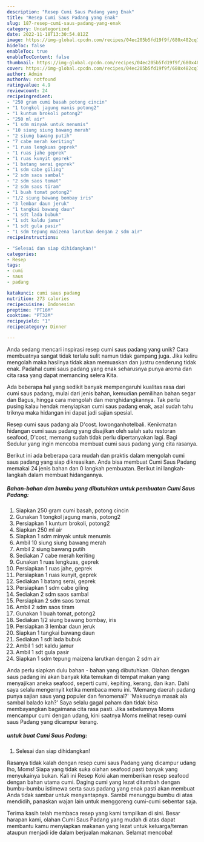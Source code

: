 ```yaml
---
description: "Resep Cumi Saus Padang yang Enak"
title: "Resep Cumi Saus Padang yang Enak"
slug: 187-resep-cumi-saus-padang-yang-enak
category: Uncategorized
date: 2022-11-18T13:30:54.812Z
image: https://img-global.cpcdn.com/recipes/04ec205b5fd19f9f/680x482cq70/cumi-saus-padang-foto-resep-utama.jpg
hideToc: false
enableToc: true
enableTocContent: false
thumbnail: https://img-global.cpcdn.com/recipes/04ec205b5fd19f9f/680x482cq70/cumi-saus-padang-foto-resep-utama.jpg
cover: https://img-global.cpcdn.com/recipes/04ec205b5fd19f9f/680x482cq70/cumi-saus-padang-foto-resep-utama.jpg
author: Admin
authorAv: notfound
ratingvalue: 4.9
reviewcount: 24
recipeingredient:
- "250 gram cumi basah potong cincin"
- "1 tongkol jagung manis potong2"
- "1 kuntum brokoli potong2"
- "250 ml air"
- "1 sdm minyak untuk menumis"
- "10 siung siung bawang merah"
- "2 siung bawang putih"
- "7 cabe merah keriting"
- "1 ruas lengkuas geprek"
- "1 ruas jahe geprek"
- "1 ruas kunyit geprek"
- "1 batang serai geprek"
- "1 sdm cabe giling"
- "2 sdm saos sambal"
- "2 sdm saos tomat"
- "2 sdm saos tiram"
- "1 buah tomat potong2"
- "1/2 siung bawang bombay iris"
- "3 lembar daun jeruk"
- "1 tangkai bawang daun"
- "1 sdt lada bubuk"
- "1 sdt kaldu jamur"
- "1 sdt gula pasir"
- "1 sdm tepung maizena larutkan dengan 2 sdm air"
recipeinstructions:

- "Selesai dan siap dihidangkan!"
categories:
- Resep
tags:
- cumi
- saus
- padang

katakunci: cumi saus padang 
nutrition: 273 calories
recipecuisine: Indonesian
preptime: "PT16M"
cooktime: "PT32M"
recipeyield: "1"
recipecategory: Dinner

---
```





Anda sedang mencari inspirasi resep cumi saus padang yang unik? Cara membuatnya sangat tidak terlalu sulit namun tidak gampang juga. Jika keliru mengolah maka hasilnya tidak akan memuaskan dan justru cenderung tidak enak. Padahal cumi saus padang yang enak seharusnya punya aroma dan cita rasa yang dapat memancing selera Kita.





Ada beberapa hal yang sedikit banyak mempengaruhi kualitas rasa dari cumi saus padang, mulai dari jenis bahan, kemudian pemilihan bahan segar dan Bagus, hingga cara mengolah dan menghidangkannya. Tak perlu pusing kalau hendak menyiapkan cumi saus padang enak,      asal sudah tahu triknya maka hidangan ini dapat jadi sajian spesial.














Resep cumi saus padang ala D&#39;cost. lowonganhotelbali. Kenikmatan hidangan cumi saus padang yang disajikan oleh salah satu restoran seafood, D&#39;cost, memang sudah tidak perlu dipertanyakan lagi. Bagi Sedulur yang ingin mencoba membuat cumi saus padang yang cita rasanya.






Berikut ini ada beberapa cara mudah dan praktis dalam mengolah cumi saus padang yang siap dikreasikan. Anda bisa membuat Cumi Saus Padang memakai 24 jenis bahan dan 0 langkah pembuatan. Berikut ini langkah-langkah dalam membuat hidangannya.

<!--inarticleads1-->

##### Bahan-bahan dan bumbu yang dibutuhkan untuk pembuatan Cumi Saus Padang:

1. Siapkan 250 gram cumi basah, potong cincin
1. Gunakan 1 tongkol jagung manis, potong2
1. Persiapkan 1 kuntum brokoli, potong2
1. Siapkan 250 ml air
1. Siapkan 1 sdm minyak untuk menumis
1. Ambil 10 siung siung bawang merah
1. Ambil 2 siung bawang putih
1. Sediakan 7 cabe merah keriting
1. Gunakan 1 ruas lengkuas, geprek
1. Persiapkan 1 ruas jahe, geprek
1. Persiapkan 1 ruas kunyit, geprek
1. Sediakan 1 batang serai, geprek
1. Persiapkan 1 sdm cabe giling
1. Sediakan 2 sdm saos sambal
1. Persiapkan 2 sdm saos tomat
1. Ambil 2 sdm saos tiram
1. Gunakan 1 buah tomat, potong2
1. Sediakan 1/2 siung bawang bombay, iris
1. Persiapkan 3 lembar daun jeruk
1. Siapkan 1 tangkai bawang daun
1. Sediakan 1 sdt lada bubuk
1. Ambil 1 sdt kaldu jamur
1. Ambil 1 sdt gula pasir
1. Siapkan 1 sdm tepung maizena larutkan dengan 2 sdm air


Anda perlu siapkan dulu bahan - bahan yang dibutuhkan. Olahan dengan saus padang ini akan banyak kita temukan di tempat makan yang menyajikan aneka seafood, seperti cumi, kepiting, kerang, dan ikan. Dahi saya selalu mengernyit ketika membaca menu ini. &#39;Memang daerah padang punya sajian saus yang populer dan fenomenal?&#39; &#39;Maksudnya masak ala sambal balado kah?&#39; Saya selalu gagal paham dan tidak bisa membayangkan bagaimana cita rasa pasti. Jika sebelumnya Moms mencampur cumi dengan udang, kini saatnya Moms melihat resep cumi saus Padang yang dicampur kerang. 

<!--inarticleads2-->

#####  untuk buat Cumi Saus Padang:


1. Selesai dan siap dihidangkan!

Rasanya tidak kalah dengan resep cumi saus Padang yang dicampur udang lho, Moms! Siapa yang tidak suka olahan seafood pasti banyak yang menyukainya bukan. Kali ini Resep Koki akan memberikan resep seafood dengan bahan utama cumi. Daging cumi yang lezat ditambah dengan bumbu-bumbu istimewa serta saus padang yang enak pasti akan membuat Anda tidak sambar untuk menyantapnya. Sambil menunggu bumbu di atas mendidih, panaskan wajan lain untuk menggoreng cumi-cumi sebentar saja. 

Terima kasih telah membaca resep yang kami tampilkan di sini. Besar harapan kami, olahan Cumi Saus Padang yang mudah di atas dapat membantu kamu menyiapkan makanan yang lezat untuk keluarga/teman ataupun menjadi ide dalam berjualan makanan. Selamat mencoba!
